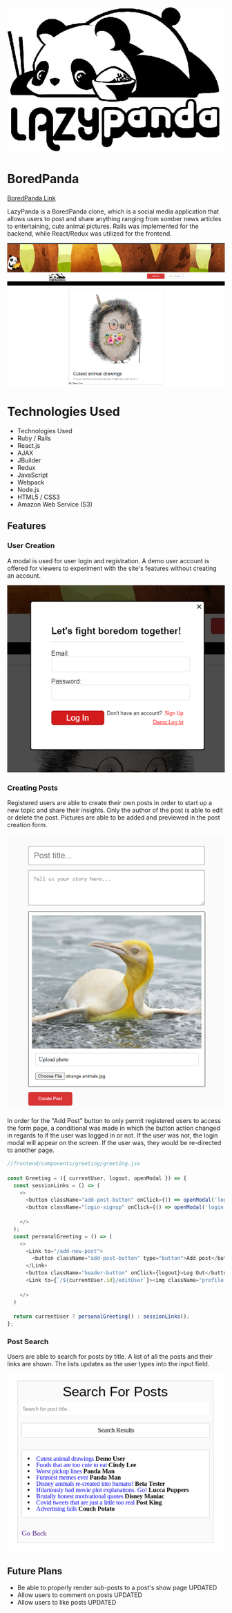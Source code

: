 ![alt text](https://github.com/michelle-ha/LazyPanda/blob/master/app/assets/images/PngItem_2512217.png "Lazy Panda Logo")

# BoredPanda

[BoredPanda Link](https://lazy-panda.herokuapp.com/#/)

LazyPanda is a BoredPanda clone, which is a social media application that allows users to post and share anything ranging from somber news articles to entertaining, cute animal pictures. Rails was implemented for the backend, while React/Redux was utilized for the frontend.

![alt text](https://github.com/michelle-ha/LazyPanda/blob/master/app/assets/images/boredpanda%20screenshot.png "LazyPanda Screenshot")

# Technologies Used
* Technologies Used
* Ruby / Rails
* React.js
* AJAX
* JBuilder
* Redux
* JavaScript
* Webpack
* Node.js
* HTML5 / CSS3
* Amazon Web Service (S3)

## Features

### User Creation

A modal is used for user login and registration. A demo user account is offered for viewers to experiment with the site's features without creating an account. 

![alt text](https://github.com/michelle-ha/LazyPanda/blob/master/app/assets/images/modal.png "Modal Screenshot")

### Creating Posts

Registered users are able to create their own posts in order to start up a new topic and share their insights. Only the author of the post is able to edit or delete the post. Pictures are able to be added and previewed in the post creation form.

![alt text](https://github.com/michelle-ha/LazyPanda/blob/master/app/assets/images/createPost.png "Create Post Screenshot")

In order for the "Add Post" button to only permit registered users to access the form page, a conditional was made in which the button action changed in regards to if the user was logged in or not. If the user was not, the login modal will appear on the screen. If the user was, they would be re-directed to another page. 

```js
//frontend/components/greeting/greeting.jsx 

const Greeting = ({ currentUser, logout, openModal }) => {
  const sessionLinks = () => (
    <>
      <button className="add-post-button" onClick={() => openModal('login')}>Add post</button>
      <button className="login-signup" onClick={() => openModal('login')}>Login / Register</button>

    </>
  );
  const personalGreeting = () => (
    <>
      <Link to="/add-new-post">
        <button className="add-post-button" type="button">Add post</button>
      </Link>
      <button className="header-button" onClick={logout}>Log Out</button>
      <Link to={`/${currentUser.id}/editUser`}><img className="profile-pic-header" src={currentUser.profilePicURL} ></img></Link>
      
    </>
  )

  return currentUser ? personalGreeting() : sessionLinks();
};

```

### Post Search

Users are able to search for posts by title. A list of all the posts and their links are shown. The lists updates as the user types into the input field. 

![alt text](https://github.com/michelle-ha/LazyPanda/blob/master/app/assets/images/Screenshot%202021-03-26%2012.37.34%20PM.png "Search Post Screenshot")

## Future Plans
* Be able to properly render sub-posts to a post's show page UPDATED
* Allow users to comment on posts UPDATED
* Allow users to like posts UPDATED
